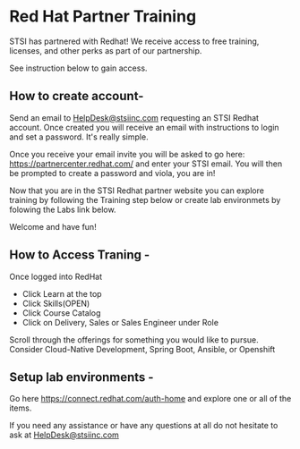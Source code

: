 # Red Hat Partner Training

STSI has partnered with Redhat! We receive access to free training, licenses, and other perks as part of our partnership.

See instruction below to gain access.

## How to create account-
Send an email to HelpDesk@stsiinc.com requesting an STSI Redhat account. Once created you will receive an email with instructions to login and set a password. It's really simple. 

Once you receive your email invite you will be asked to go here: https://partnercenter.redhat.com/ and enter your STSI email. You will then be prompted to create a password and viola, you are in!

Now that you are in the STSI Redhat partner website you can explore training by following the Training step below or create lab environmets by folowing the Labs link below.

Welcome and have fun!

## How to Access Traning - 
Once logged into RedHat
* Click Learn at the top
* Click Skills(OPEN)
* Click Course Catalog
* Click on Delivery, Sales or Sales Engineer under Role 

Scroll through the offerings for something you would like to pursue. Consider Cloud-Native Development, Spring Boot, Ansible, or Openshift

## Setup lab environments - 
Go here https://connect.redhat.com/auth-home and explore one or all of the items.

If you need any assistance or have any questions at all do not hesitate to ask at HelpDesk@stsiinc.com 
